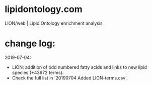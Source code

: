 # lipidontology.com
LION/web | Lipid Ontology enrichment analysis

# change log:
2019-07-04:
* LION: addition of odd numbered fatty acids and links to new lipid species (+43672 terms).
* Check the full list in '20190704 Added LION-terms.csv'.

